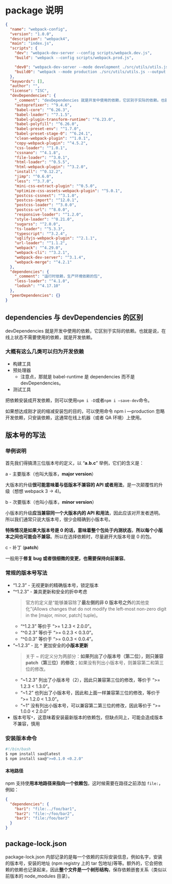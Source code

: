 # package 说明

```json
{
  "name": "webpack-config",
  "version": "1.0.0",
  "description": "webpack4",
  "main": "index.js",
  "scripts": {
    "dev": "webpack-dev-server --config scripts/webpack.dev.js",
    "build": "webpack --config scripts/webpack.prod.js",

    "dev0": "webpack-dev-server --mode development ./src/utils/utils.js --output ./dist/js/main.js --module-bind js=babel-loader",
    "build0": "webpack --mode production ./src/utils/utils.js --output ./dist/js/main.js --module-bind js=babel-loader"
  },
  "keywords": [],
  "author": "",
  "license": "ISC",
  "devDependencies": {
    "_comment": "devDependencies 就是开发中使用的依赖，它区别于实际的依赖。也就是说，在线上状态不需要使用的依赖，就是开发依赖。",
    "autoprefixer": "^9.4.6",
    "babel-core": "^6.26.3",
    "babel-loader": "^7.1.5",
    "babel-plugin-transform-runtime": "^6.23.0",
    "babel-polyfill": "^6.26.0",
    "babel-preset-env": "^1.7.0",
    "babel-preset-stage-0": "^6.24.1",
    "clean-webpack-plugin": "^1.0.1",
    "copy-webpack-plugin": "^4.5.2",
    "css-loader": "^1.0.1",
    "cssnano": "^4.1.8",
    "file-loader": "^3.0.1",
    "html-loader": "^0.5.5",
    "html-webpack-plugin": "^3.2.0",
    "install": "^0.12.2",
    "jimp": "^0.6.0",
    "less": "^3.7.0",
    "mini-css-extract-plugin": "^0.5.0",
    "optimize-css-assets-webpack-plugin": "^5.0.1",
    "postcss-cssnext": "^3.1.0",
    "postcss-import": "^12.0.1",
    "postcss-loader": "^3.0.0",
    "postcss-url": "^8.0.0",
    "responsive-loader": "^1.2.0",
    "style-loader": "^0.21.0",
    "sugarss": "^2.0.0",
    "ts-loader": "^5.3.3",
    "typescript": "^3.2.4",
    "uglifyjs-webpack-plugin": "^2.1.1",
    "url-loader": "^1.1.2",
    "webpack": "^4.29.0",
    "webpack-cli": "^3.2.1",
    "webpack-dev-server": "^3.1.4",
    "webpack-merge": "^4.2.1"
  },
  "dependencies": {
    "_comment": "运行时依赖，生产环境依赖的包",
    "less-loader": "^4.1.0",
    "lodash": "^4.17.10"
  },
  "peerDependencies": {}
}
```

## dependencies 与 devDependencies 的区别

devDependencies 就是开发中使用的依赖，它区别于实际的依赖。也就是说，在线上状态不需要使用的依赖，就是开发依赖。

### 大概有这么几类可以归为开发依赖

- 构建工具
- 预处理器
  - 注意点，那就是 babel-runtime 是 dependencies 而不是 devDependencies。
- 测试工具

把依赖安装成开发依赖，则可以使用`npm i -D`或者`npm i —save-dev`命令。

如果想达成刚才说的缩减安装包的目的，可以使用命令 npm i —production 忽略开发依赖，只安装依赖，这通常在线上机器（或者 QA 环境）上使用。

## 版本号的写法

### 举例说明

首先我们得搞清三位版本号的定义，以 “**a.b.c**” 举例，它们的含义是：

a - 主要版本（也叫大版本，**major version**）

大版本的升级**很可能意味着与低版本不兼容的 API 或者用法**，是一次颠覆性的升级（想想 webpack 3 -> 4)。

b - 次要版本（也叫小版本，**minor version**）

小版本的升级**应当兼容同一个大版本内的 API 和用法**，因此应该对开发者透明。所以我们通常只说大版本号，很少会精确到小版本号。

**特殊情况是如果大版本号是 0 的话，意味着整个包处于内测状态**，**所以每个小版本之间也可能会不兼容**。所以在选择依赖时，尽量避开大版本号是 0 的包。

c - 补丁 (**patch**)

一般用于**修复 bug 或者很细微的变更，也需要保持向前兼容**。

### 常规的版本号写法

- “1.2.3” - 无视更新的精确版本号，锁定版本
- “^1.2.3” - 兼具更新和安全的折中考虑
  > 官方的定义是“能够兼容除了**最左侧的非 0 版本号之外**的其他变化”(Allows changes that do not modify the left-most non-zero digit in the [major, minor, patch] tuple)。
  - “^1.2.3” 等价于 “>= 1.2.3 < 2.0.0”。
  - “^0.2.3” 等价于 “>= 0.2.3 < 0.3.0”。
  - “^0.0.3” 等价于 “>= 0.0.3 < 0.0.4”。
- “~1.2.3” - 比 ^ 更加安全的**小版本更新**
  > 关于 ~ 的定义分为两部分：**如果列出了小版本号（第二位），则只兼容 patch（第三位）的修改**；如果没有列出小版本号，则兼容第二和第三位的修改。
  - “~1.2.3” 列出了小版本号（2），因此只兼容第三位的修改，等价于 “>= 1.2.3 < 1.3.0”。
  - “~1.2” 也列出了小版本号，因此和上面一样兼容第三位的修改，等价于 “>= 1.2.0 < 1.3.0”。
  - “~1” 没有列出小版本号，可以兼容第二第三位的修改，因此等价于 “>= 1.0.0 < 2.0.0”
- 版本号写`*`，这意味着安装最新版本的依赖包，但缺点同上，可能会造成版本不兼容，慎用

### 安装版本命令

```bash
#!/bin/bash
$ npm install sax@latest
$ npm install sax@">=0.1.0 <0.2.0"
```

#### 本地路径

npm 支持使**用本地路径来指向一个依赖包**，这时候需要在路径之前添加 `file:`，例如：

```json
{
  "dependencies": {
    "bar1": "file:../foo/bar1",
    "bar2": "file:~/foo/bar2",
    "bar3": "file:/foo/bar3"
  }
}
```

## package-lock.json

package-lock.json 内部记录的是每一个依赖的实际安装信息，例如名字，安装的版本号，安装的地址 (npm registry 上的 tar 包地址)等等。额外的，它会把依赖的依赖也记录起来，因此**整个文件是一个树形结构**，保存依赖嵌套关系（类似以前版本的 node_modules 目录）。
